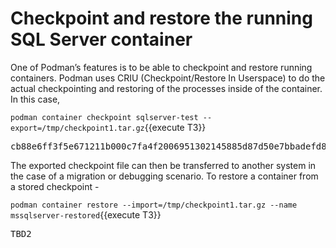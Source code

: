 # Checkpoint and restore the running SQL Server container

One of Podman’s features is to be able to checkpoint and restore running containers. Podman uses CRIU (Checkpoint/Restore In Userspace) to do the actual checkpointing and restoring of the processes inside of the container. In this case, 

`podman container checkpoint sqlserver-test --export=/tmp/checkpoint1.tar.gz`{{execute T3}}

<pre class="file">
cb88e6ff3f5e671211b000c7fa4f2006951302145885d87d50e7bbadefd85f27
</pre>


The exported checkpoint file can then be transferred to another system in the case of a migration or debugging scenario. To restore a container from a 
stored checkpoint -

`podman container restore --import=/tmp/checkpoint1.tar.gz --name mssqlserver-restored`{{execute T3}}

<pre class="file">
TBD2
</pre>

